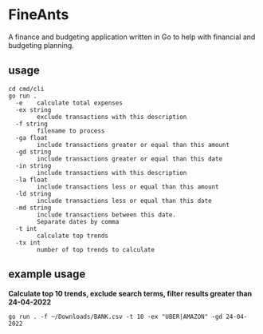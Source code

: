 # FineAnts
A finance and budgeting application written in Go to help with financial and budgeting planning.

## usage
```
cd cmd/cli
go run . 
  -e	calculate total expenses
  -ex string
    	exclude transactions with this description
  -f string
    	filename to process
  -ga float
    	include transactions greater or equal than this amount
  -gd string
    	include transactions greater or equal than this date
  -in string
    	include transactions with this description
  -la float
    	include transactions less or equal than this amount
  -ld string
    	include transactions less or equal than this date
  -md string
    	include transactions between this date.
    	Separate dates by comma
  -t int
    	calculate top trends
  -tx int
    	number of top trends to calculate
```

## example usage
<strong>Calculate top 10 trends, exclude search terms, filter results greater than 24-04-2022</strong>
```
go run . -f ~/Downloads/BANK.csv -t 10 -ex "UBER|AMAZON" -gd 24-04-2022
```